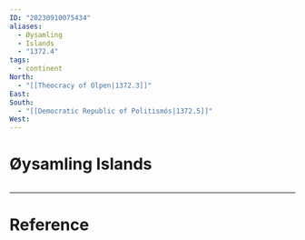 ```yaml
---
ID: "20230910075434"
aliases:
  - Øysamling
  - Islands
  - "1372.4"
tags:
  - continent
North:
  - "[[Theocracy of Olpen|1372.3]]"
East: 
South:
  - "[[Democratic Republic of Politismós|1372.5]]"
West:
---
```

# Øysamling Islands

```toc
```

---

# Reference
